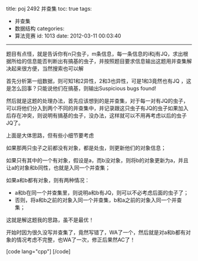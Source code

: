 title: poj 2492 并查集
toc: true
tags:
  - 并查集
  - 数据结构
categories:
  - 算法竞赛
id: 1013
date: 2012-03-11 00:03:40
---

题目有点怪，就是告诉你有n只虫子，m条信息，每一条信息的i和j有JQ，求出根据所给的信息能否判断出有搞基的虫子，并按照题目要求信息输出这题用并查集解决起来很方便，当然搜索也可以解

首先分析第一组数据，则可知1和2异性，2和3也异性，可是1和3竟然也有JQ ，这是怎么回事？只能说他们在搞基，则输出Suspicious bugs found!

然后就是这题的处理办法，首先应该想到的是并查集，对于每一对有JQ的虫子，可以将他们分入到两个不同的并查集中，并记录跟这只虫子有JQ的虫子如果加入后存在冲突，则说明有搞基的虫子，没办法，这样就可以不用再考虑以后的虫子JQ了。

上面是大体思路，但有些小细节要考虑

如果那两只虫子之前都没有对象，都是处虫，则更新他们的对象信息；

如果只有其中的一个有对象，假设是a，而b没对象，则将b的对象更新为a，并且让a的对象和b同性，也就是入同一个并查集；

如果a和b都有对象，则有两种情况：

*   a和b在同一个并查集里，则说明a和b有JQ，则可以不必考虑后面的虫子了；
*   否则，将a和b之前的对象入同一个并查集，b和a之前的对象入同一个并查集；

这就是解这题我的思路，虽不是最优！

开始时因为很久没写并查集了，竟然写错了，WA了一个，然后就是对a和b都有对象的情况考虑不完整，也WA了一次，修正后果然AC了！

[code lang="cpp"]
[/code]